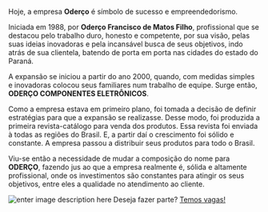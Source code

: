 Hoje, a empresa **Oderço** é símbolo de sucesso e empreendedorismo.

Iniciada em 1988, por **Oderço Francisco de Matos Filho**, profissional que se destacou pelo trabalho duro, honesto e competente, por sua visão, pelas suas ideias inovadoras e pela incansável busca de seus objetivos, indo atrás de sua clientela, batendo de porta em porta nas cidades do estado do Paraná.

A expansão se iniciou a partir do ano 2000, quando, com medidas simples e inovadoras colocou seus familiares num trabalho de equipe. Surge então, **ODERÇO COMPONENTES ELETRÔNICOS**.

Como a empresa estava em primeiro plano, foi tomada a decisão de definir estratégias para que a expansão se realizasse. Desse modo, foi produzida a primeira revista-catálogo para venda dos produtos. Essa revista foi enviada à todas as regiões do Brasil. E, a partir daí o crescimento foi sólido e constante. A empresa passou a distribuir seus produtos para todo o Brasil.

Viu-se então a necessidade de mudar a composição do nome para **ODERÇO**, fazendo jus ao que a empresa realmente é, sólida e altamente profissional, onde os investimentos são constantes para atingir os seus objetivos, entre eles a qualidade no atendimento ao cliente.

![enter image description here](https://www.oderco.com.br/media/wysiwyg/oderco/pages/Linha-do-Tempo---Oder_o-2022.jpg)
Deseja fazer parte? [Temos vagas!](https://oderco.rhgestor.com.br/?gclid=CjwKCAjwge2iBhBBEiwAfXDBRwJiv38B20IX5Z4qB5EU_Eih8DMbqBVO-KcnZHgElvHcLMsDQKoNyRoCYLsQAvD_BwE)


